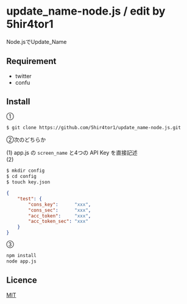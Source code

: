 update_name-node.js / edit by 5hir4tor1
=======================================

Node.jsでUpdate_Name

## Requirement

- twitter
- confu

## Install
①
```sh
$ git clone https://github.com/5hir4tor1/update_name-node.js.git
```

②次のどちらか

(1) app.js の ```screen_name``` と4つの API Key を直接記述  
(2)
```sh
$ mkdir config
$ cd config
$ touch key.json
```
```json
{
    "test": {
        "cons_key":      "xxx",
        "cons_sec":      "xxx",
        "acc_token":     "xxx",
        "acc_token_sec": "xxx"
    }
}
```

③
```sh
npm install
node app.js
```

## Licence

[MIT](https://github.com/tcnksm/tool/blob/master/LICENCE)